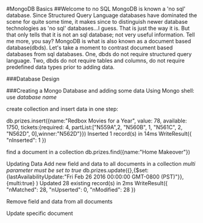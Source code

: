 #MongoDB Basics
##Welcome to no SQL
MongoDB is known a 'no sql' database. Since Structured Query Language databases have dominated the scene for quite some time, it makes since to distinguish newer database technologies as 'no sql' databases...I guess. That is just the way it is. But that only tells that it is not an sql database; not very useful information. Tell me more, you say? MongoDB is what is also known as a document based database(dbds). Let's take a moment to contrast document based databases from sql databases. One, dbds do not require structured query language. Two, dbds do not require tables and columns, do not require predefined data types prior to adding data.

###Database Design


###Creating a Mongo Database and adding some data
Using Mongo shell:
use *database name*

create collection and insert data in one step:

db.prizes.insert({name:"Redbox Movies for a Year", value: 78, available: 1750, tickets:{required: 4, partList:["N559A",2, "N560B", 1, "N561C", 2, "N562D", 0],winner:"N562D"}})
Inserted 1 record(s) in 14ms
WriteResult({
  "nInserted": 1
})

find a document in a collection
db.prizes.find({name:"Home Makeover"})


Updating Data
Add new field and data to all documents in a collection
*multi parameter must be set to true*
db.prizes.update({},{$set:{lastAvailabilityUpdate:"Fri Feb 26 2016 00:00:00 GMT-0800 (PST)"}},{multi:true} )
Updated 28 existing record(s) in 2ms
WriteResult({
  "nMatched": 28,
  "nUpserted": 0,
  "nModified": 28
})

Remove field and data from all documents

Update specific document

